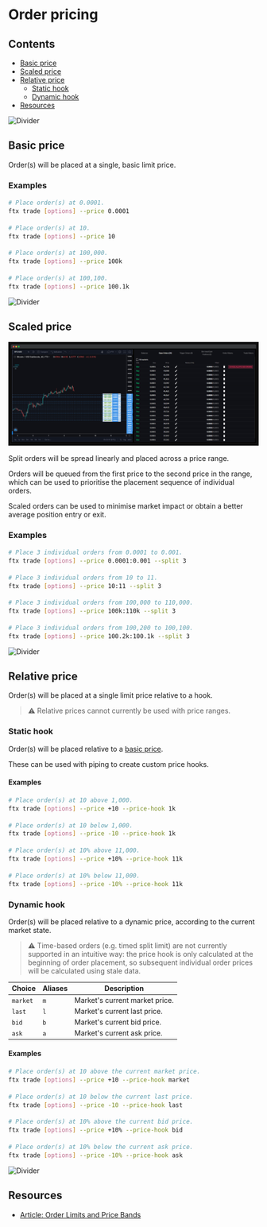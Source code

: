 # Order pricing

## Contents

- [Basic price](#basic-price)
- [Scaled price](#scaled-price)
- [Relative price](#relative-price)
  - [Static hook](#static-hook)
  - [Dynamic hook](#dynamic-hook)
- [Resources](#resources)

![Divider](../../images/divider.png)

## Basic price

Order(s) will be placed at a single, basic limit price.

### Examples

```sh
# Place order(s) at 0.0001.
ftx trade [options] --price 0.0001

# Place order(s) at 10.
ftx trade [options] --price 10

# Place order(s) at 100,000.
ftx trade [options] --price 100k

# Place order(s) at 100,100.
ftx trade [options] --price 100.1k
```

![Divider](../../images/divider.png)

## Scaled price

![Scaled order](../../images/scaled-order.png)

Split orders will be spread linearly and placed across a price range.

Orders will be queued from the first price to the second price in the range, which can be used to prioritise the placement sequence of individual orders.

Scaled orders can be used to minimise market impact or obtain a better average position entry or exit.

### Examples

```sh
# Place 3 individual orders from 0.0001 to 0.001.
ftx trade [options] --price 0.0001:0.001 --split 3

# Place 3 individual orders from 10 to 11.
ftx trade [options] --price 10:11 --split 3

# Place 3 individual orders from 100,000 to 110,000.
ftx trade [options] --price 100k:110k --split 3

# Place 3 individual orders from 100,200 to 100,100.
ftx trade [options] --price 100.2k:100.1k --split 3
```

![Divider](../../images/divider.png)

## Relative price

Order(s) will be placed at a single limit price relative to a hook.

> ⚠️ Relative prices cannot currently be used with price ranges.

### Static hook

Order(s) will be placed relative to a [basic price](#basic-price).

These can be used with piping to create custom price hooks.

#### Examples

```sh
# Place order(s) at 10 above 1,000.
ftx trade [options] --price +10 --price-hook 1k

# Place order(s) at 10 below 1,000.
ftx trade [options] --price -10 --price-hook 1k

# Place order(s) at 10% above 11,000.
ftx trade [options] --price +10% --price-hook 11k

# Place order(s) at 10% below 11,000.
ftx trade [options] --price -10% --price-hook 11k
```

### Dynamic hook

Order(s) will be placed relative to a dynamic price, according to the current market state.

> ⚠️ Time-based orders (e.g. timed split limit) are not currently supported in an intuitive way: the price hook is only calculated at the beginning of order placement, so subsequent individual order prices will be calculated using stale data.

| Choice   | Aliases | Description                    |
| -------- | ------- | ------------------------------ |
| `market` | `m`     | Market's current market price. |
| `last`   | `l`     | Market's current last price.   |
| `bid`    | `b`     | Market's current bid price.    |
| `ask`    | `a`     | Market's current ask price.    |

#### Examples

```sh
# Place order(s) at 10 above the current market price.
ftx trade [options] --price +10 --price-hook market

# Place order(s) at 10 below the current last price.
ftx trade [options] --price -10 --price-hook last

# Place order(s) at 10% above the current bid price.
ftx trade [options] --price +10% --price-hook bid

# Place order(s) at 10% below the current ask price.
ftx trade [options] --price -10% --price-hook ask
```

![Divider](../../images/divider.png)

## Resources

- [Article: Order Limits and Price Bands](https://help.ftx.com/hc/en-us/articles/360027946651-Order-Limits-and-Price-Bands)
